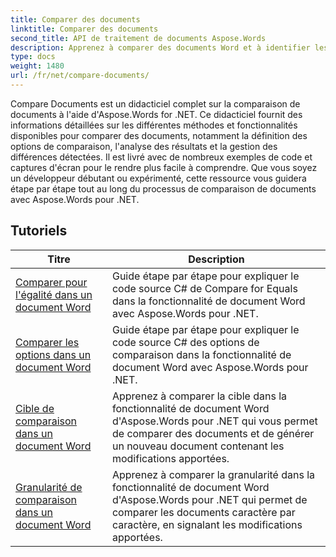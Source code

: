 ```yaml
---
title: Comparer des documents
linktitle: Comparer des documents
second_title: API de traitement de documents Aspose.Words
description: Apprenez à comparer des documents Word et à identifier les différences à l'aide d'Aspose.Words pour .NET. Guides et exemples pratiques inclus.
type: docs
weight: 1480
url: /fr/net/compare-documents/
---
```


Compare Documents est un didacticiel complet sur la comparaison de documents à l'aide d'Aspose.Words for .NET. Ce didacticiel fournit des informations détaillées sur les différentes méthodes et fonctionnalités disponibles pour comparer des documents, notamment la définition des options de comparaison, l'analyse des résultats et la gestion des différences détectées. Il est livré avec de nombreux exemples de code et captures d'écran pour le rendre plus facile à comprendre. Que vous soyez un développeur débutant ou expérimenté, cette ressource vous guidera étape par étape tout au long du processus de comparaison de documents avec Aspose.Words pour .NET.

 ## Tutoriels
| Titre | Description |
| --- | --- |
| [Comparer pour l'égalité dans un document Word](./compare-for-equal/) | Guide étape par étape pour expliquer le code source C# de Compare for Equals dans la fonctionnalité de document Word avec Aspose.Words pour .NET. |
| [Comparer les options dans un document Word](./compare-options/) | Guide étape par étape pour expliquer le code source C# des options de comparaison dans la fonctionnalité de document Word avec Aspose.Words pour .NET. |
| [Cible de comparaison dans un document Word](./comparison-target/) | Apprenez à comparer la cible dans la fonctionnalité de document Word d'Aspose.Words pour .NET qui vous permet de comparer des documents et de générer un nouveau document contenant les modifications apportées. |
| [Granularité de comparaison dans un document Word](./comparison-granularity/) | Apprenez à comparer la granularité dans la fonctionnalité de document Word d'Aspose.Words pour .NET qui permet de comparer les documents caractère par caractère, en signalant les modifications apportées. |